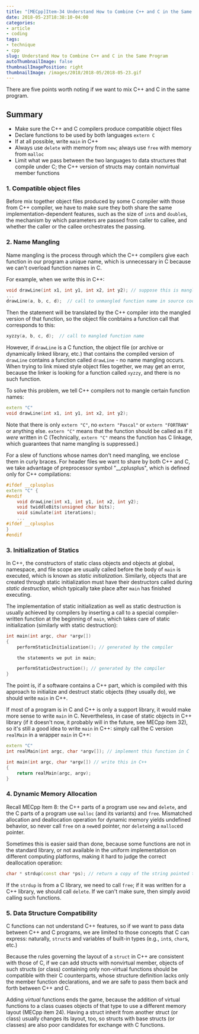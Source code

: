 ```yaml
---
title: "[MECpp]Item-34 Understand How to Combine C++ and C in the Same Program"
date: 2018-05-23T18:38:10-04:00
categories:
- article
- coding
tags:
- technique
- cpp
slug: Understand How to Combine C++ and C in the Same Program
autoThumbnailImage: false
thumbnailImagePosition: right
thumbnailImage: /images/2018/2018-05/2018-05-23.gif
---
```


There are five points worth noting if we want to mix C++ and C in the same program.
<!--more-->

## Summary

* Make sure the C++ and C compilers produce compatible object files
* Declare functions to be used by both languages `extern C`
* If at all possible, write `main` in C++
* Always use `delete` with memory from `new`; always use `free` with memory from `malloc`
* Limit what we pass between the two languages to data structures that compile under C; the C++ version of structs may contain nonvirtual member functions

### 1. Compatible object files

Before mix together object files produced by some C compiler with those from C++ compiler, we have to make sure they both share the same implementation-dependent features, such as the size of `int`s and `double`s, the mechanism by which parameters are passed from caller to callee, and whether the caller or the callee orchestrates the passing.

### 2. Name Mangling

Name mangling is the process through which the C++ compilers give each function in our program a unique name, which is unnecessary in C because we can't overload function names in C.

For example, when we write this in C++:

```cpp
void drawLine(int x1, int y1, int x2, int y2); // suppose this is mangled into xyzzy
...
drawLine(a, b, c, d);  // call to unmangled function name in source code
```

Then the statement will be translated by the C++ compiler into the mangled version of that function, so the object file conbtains a function call that corresponds to this:

```cpp
xyzzy(a, b, c, d);  // call to mangled function name
```

However, if `drawLine` is a C function, the object file (or archive or dynamically linked library, etc.) that contains the compiled version of `drawLine` contains a function called `drawLine` - no name mangling occurs. When trying to link mixed style object files together, we may get an error, because the linker is looking for a function called `xyzzy`, and there is no such function.

To solve this problem, we tell C++ compilers not to mangle certain function names:

```cpp
extern "C"
void drawLine(int x1, int y1, int x2, int y2);
```

Note that there is only `extern "C"`, no `extern "Pascal"` or `extern "FORTRAN"` or anything else. `extern "C"` means that the function should be called as if it _were_ written in C (Technically, `extern "C"` means the function has C linkage, which guarantees that name mangling is suppressed.)

For a slew of functions whose names don't need mangling, we enclose them in curly braces. For header files we want to share by both C++ and C, we take advantage of preprocessor symbol "__cplusplus", which is defined only for C++ compilations:

```cpp
#ifdef __cplusplus
extern "C" {
#endif
    void drawLine(int x1, int y1, int x2, int y2);
    void twiddleBits(unsigned char bits);
    void simulate(int iterations);
    ...
#ifdef __cplusplus
}
#endif
```

### 3. Initialization of Statics

In C++, the constructors of static class objects and objects at global, namespace, and file scope are usually called before the body of `main` is executed, which is known as _static initialization_. Similarly, objects that are created through static initialization must have their destructors called during _static destruction_, which typically take place after `main` has finished executing.

The implementation of static initialization as well as static destruction is usually achieved by compilers by inserting a call to a special compiler-written function at the beginning of `main`, which takes care of static initialization (similarly with static destruction):

```cpp
int main(int argc, char *argv[])
{
    performStaticInitialization(); // generated by the compiler

    the statements we put in main;

    performStaticDestruction(); // generated by the compiler
}
```

The point is, if a software contains a C++ part, which is compiled with this approach to initialize and destruct static objects (they usually do), we should write `main` in C++.

If most of a program is in C and C++ is only a support library, it would make more sense to write `main` in C. Nevertheless, in case of static objects in C++ library (if it doesn't now, it probably will in the future, see MECpp item 32), so it's still a good idea to write `main` in C++: simply call the C version `realMain` in a wrapper `main` in C++:

```cpp
extern "C" 
int realMain(int argc, char *argv[]); // implement this function in C

int main(int argc, char *argv[]) // write this in C++
{
    return realMain(argc, argv);
}
```

### 4. Dynamic Memory Allocation

Recall MECpp Item 8: the C++ parts of a program use `new` and `delete`, and the C parts of a program use `malloc` (and its variants) and `free`. Mismatched allocation and deallocation operation for dynamic memory yields undefined behavior, so never call `free` on a `new`ed pointer, nor `delete`ing a `malloc`ed pointer.

Sometimes this is easier said than done, because some functions are not in the standard library, or not available in the uniform implementation on different computing platforms, making it hard to judge the correct deallocation operation:

```cpp
char * strdup(const char *ps); // return a copy of the string pointed to by ps
```

If the `strdup` is from a C library, we need to call `free`; if it was written for a C++ library, we should call `delete`. If we can't make sure, then simply avoid calling such functions.

### 5. Data Structure Compatibility

C functions can not understand C++ features, so if we want to pass data between C++ and C programs, we are limited to those concepts that C can express: naturally, `struct`s and variables of built-in types (e.g., `int`s, `char`s, etc.)

Because the rules governing the layout of a `struct` in C++ are consistent with those of C, if we can add structs with nonvirtual member, objects of such structs (or class) containing only non-virtual functions should be compatible with their C counterparts, whose structure definition lacks only the member function declarations, and we are safe to pass them back and forth between C++ and C.

Adding _virtual_ functions ends the game, because the addition of virtual functions to a class cuases objects of that type to use a different memory layout (MECpp item 24). Having a struct inherit from another struct (or class) usually changes its layout, too, so structs with base structs (or classes) are also poor candidates for exchange with C functions.
